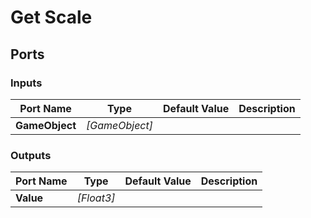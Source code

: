 # Get Scale

## Ports

### Inputs

Port Name|Type|Default Value|Description
---|---|---|---
**GameObject**|_[GameObject]_||
### Outputs

Port Name|Type|Default Value|Description
---|---|---|---
**Value**|_[Float3]_||
